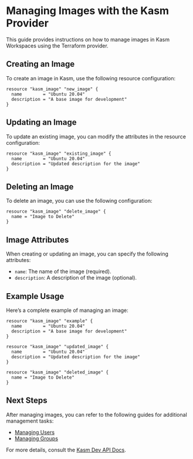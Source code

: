 # Managing Images with the Kasm Provider

This guide provides instructions on how to manage images in Kasm Workspaces using the Terraform provider.

## Creating an Image

To create an image in Kasm, use the following resource configuration:

```hcl
resource "kasm_image" "new_image" {
  name        = "Ubuntu 20.04"
  description = "A base image for development"
}
```

## Updating an Image

To update an existing image, you can modify the attributes in the resource configuration:

```hcl
resource "kasm_image" "existing_image" {
  name        = "Ubuntu 20.04"
  description = "Updated description for the image"
}
```

## Deleting an Image

To delete an image, you can use the following configuration:

```hcl
resource "kasm_image" "delete_image" {
  name = "Image to Delete"
}
```

## Image Attributes

When creating or updating an image, you can specify the following attributes:
- `name`: The name of the image (required).
- `description`: A description of the image (optional).

## Example Usage

Here’s a complete example of managing an image:

```hcl
resource "kasm_image" "example" {
  name        = "Ubuntu 20.04"
  description = "A base image for development"
}

resource "kasm_image" "updated_image" {
  name        = "Ubuntu 20.04"
  description = "Updated description for the image"
}

resource "kasm_image" "deleted_image" {
  name = "Image to Delete"
}
```

## Next Steps

After managing images, you can refer to the following guides for additional management tasks:
- [Managing Users](managing_users.md)
- [Managing Groups](managing_groups.md)

For more details, consult the [Kasm Dev API Docs](Kasm%20Dev%20API%20Docs).
